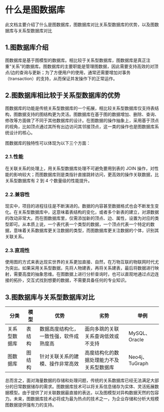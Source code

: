 # 什么是图数据库

此文档主要介绍了什么是图数据库，图数据库对比关系型数据库的优势，以及图数据库与关系型数据库对比

## 1.图数据库介绍

图数据库是基于图模型的数据库。相比较于关系型数据库，图数据库是真正注重“关系”的数据库。图数据库的主要职能是管理图数据，因此需要支持高效的对顶点/边的查询与更新；为了方便用户的使用，通常还需要增加对事务（transaction）的支持，从而保证并发操作下的正常运作。

## 2.图数据库相比较于关系型数据库的优势

图数据库的功能是传统关系型数据库的一个拓展，相比较关系型数据库仅支持表结构，图数据支持的图结构更为灵活。图数据库在基于图的数据增加、删除、查询、修改等方面做了不同于其他数据库的设计。在图数据的操作抽象上，采用基于顶点的视角，比如顶点通过其所有出边访问其邻接顶点，这一类的操作也是图数据库系统设计的核心。

图数据库的独特性可以体现为以下三个方面：

### 2.1.性能

在关联关系的处理上，用关系型数据库处理不可避免要用到表的 JOIN 操作，对性能的影响较大；而图数据库则是类指针直接跳转访问，更高效的操作关联数据，比关系型数据库有 2 到 4 个数量级的性能提升。

### 2.2.兼容性

现实中，项目的进程往往是不断演进的。数据的内容甚至数据格式也会不断发生变化。在关系型数据库中，这意味着表结构的变化，或者多个新表的建立，对源数据的改动非常大。而在图数据库里，仅需添加新的顶点、边、属性，设置为对应的类型即可。从本质上说，一个表代表一个类型的数据，一个顶点代表一个特定的数据，意味着关系数据库更关注数据的类型，而图数据库更关注数据的个体，识别其关联关系。

### 2.3.直观性

使用图的方式来表达现实世界的关系更加直接、自然，在万物互联的物联网时代尤为突出。如果采用关系型数据，先将人物建表，再将关系建表，最后将数据进行映射，需要高度的抽象思维。在图数据上进行分析查询时，也可以直观地通过点边连接的拓扑，交互式找到想要的数据，不需要具备任何的专业知识。

## 3.图数据库与关系型数据库对比

| 分类         | 模型   | 优势                                   | 劣势                                     | 举例           |
| ------------ | ------ | -------------------------------------- | ---------------------------------------- | -------------- |
| 关系型数据库 | 表结构 | 数据高度结构化，一致性强，软件成熟度高 | 面向多跳的关联关系查询低效或不支持       | MySQL、Oracle  |
| 图数据库     | 图结构 | 针对关联关系的建模、操作非常高效       | 高度结构化的数据处理能力不及关系型数据库 | Neo4j、TuGraph |

总而言之，面对海量数据的存储和处理问题，传统的关系数据库已经无法满足大部分的日常数据储存的需求。图数据库技术可以将关系信息储存为实体、灵活拓展数据模型。由于提供了对关联数据最直接的表达，以及图模型对异构数据天然的包容力。未来，图数据库技术必将成为最为热点的技术之一，为企业存储和分析大规模图数据提供强有力的支持。

